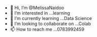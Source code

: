 - 👋 Hi, I’m @MelissaNaidoo
- 👀 I’m interested in ...learning
- 🌱 I’m currently learning ...Data Science
- 💞️ I’m looking to collaborate on ...Colab
- 📫 How to reach me ...0783992459

<!---
MelissaNaidoo/MelissaNaidoo is a ✨ special ✨ repository because its `README.md` (this file) appears on your GitHub profile.
You can click the Preview link to take a look at your changes.
--->
